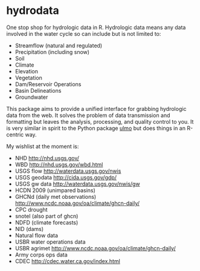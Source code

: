hydrodata
=========

One stop shop for hydrologic data in R. Hydrologic data means any data involved in the water cycle so can include but is not limited to:

- Streamflow (natural and regulated)
- Precipitation (including snow)
- Soil 
- Climate
- Elevation
- Vegetation
- Dam/Reservoir Operations
- Basin Delineations
- Groundwater

This package aims to provide a unified interface for grabbing hydrologic data from the web. It solves the problem of data transmission and formatting but leaves the analysis, processing, and quality control to you. It is very similar in spirit to the Python package [ulmo](http://ulmo.readthedocs.org/en/latest/) but does things in an R-centric way. 

My wishlist at the moment is:

- NHD http://nhd.usgs.gov/
- WBD http://nhd.usgs.gov/wbd.html
- USGS flow http://waterdata.usgs.gov/nwis
- USGS geodata http://cida.usgs.gov/gdp/
- USGS gw data http://waterdata.usgs.gov/nwis/gw 
- HCDN 2009 (unimpared basins)
- GHCNd (daily met observations) http://www.ncdc.noaa.gov/oa/climate/ghcn-daily/
- CPC drought
- snotel (also part of ghcn)
- NDFD (climate forecasts)
- NID (dams)
- Natural flow data
- USBR water operations data
- USBR agrimet http://www.ncdc.noaa.gov/oa/climate/ghcn-daily/
- Army corps ops data
- CDEC http://cdec.water.ca.gov/index.html
